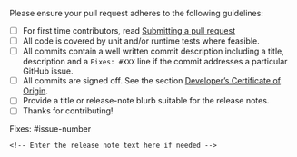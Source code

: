 Please ensure your pull request adheres to the following guidelines:

- [ ] For first time contributors, read [Submitting a pull request](http://docs.cilium.io/en/stable/contributing/contributing/#submitting-a-pull-request)
- [ ] All code is covered by unit and/or runtime tests where feasible.
- [ ] All commits contain a well written commit description including a title,
      description and a `Fixes: #XXX` line if the commit addresses a particular
      GitHub issue. 
- [ ] All commits are signed off. See the section [Developer’s Certificate of Origin](http://docs.cilium.io/en/stable/contributing/contributing/#dev-coo).
- [ ] Provide a title or release-note blurb suitable for the release notes.
- [ ] Thanks for contributing!

<!-- Description of change -->

Fixes: #issue-number

```release-note
<!-- Enter the release note text here if needed -->
```
